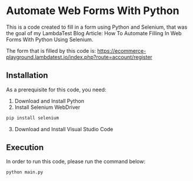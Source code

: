 # Automate Web Forms With Python
This is a code created to fill in a form using Python and Selenium, that was the goal of my LambdaTest Blog Article: How To Automate Filling In Web Forms With Python Using Selenium.

The form that is filled by this code is: https://ecommerce-playground.lambdatest.io/index.php?route=account/register

## Installation
As a prerequisite for this code, you need:
1. Download and Install Python
2. Install Selenium WebDriver
```bash
pip install selenium
```
3. Download and Install Visual Studio Code

## Execution 
In order to run this code, please run the command below:
```bash
python main.py
```
